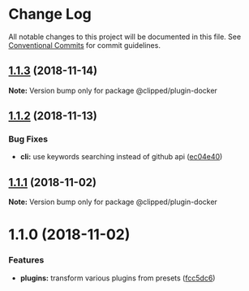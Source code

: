 # Change Log

All notable changes to this project will be documented in this file.
See [Conventional Commits](https://conventionalcommits.org) for commit guidelines.

## [1.1.3](https://github.com/clippedjs/clipped/compare/@clipped/plugin-docker@1.1.2...@clipped/plugin-docker@1.1.3) (2018-11-14)

**Note:** Version bump only for package @clipped/plugin-docker





<a name="1.1.2"></a>
## [1.1.2](https://github.com/clippedjs/clipped/compare/@clipped/plugin-docker@1.1.1...@clipped/plugin-docker@1.1.2) (2018-11-13)


### Bug Fixes

* **cli:** use keywords searching instead of github api ([ec04e40](https://github.com/clippedjs/clipped/commit/ec04e40))





<a name="1.1.1"></a>
## [1.1.1](https://github.com/clippedjs/clipped/compare/@clipped/plugin-docker@1.1.0...@clipped/plugin-docker@1.1.1) (2018-11-02)

**Note:** Version bump only for package @clipped/plugin-docker





<a name="1.1.0"></a>
# 1.1.0 (2018-11-02)


### Features

* **plugins:** transform various plugins from presets ([fcc5dc6](https://github.com/clippedjs/clipped/commit/fcc5dc6))
